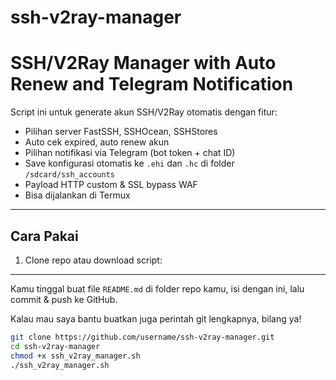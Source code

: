 # ssh-v2ray-manager
# SSH/V2Ray Manager with Auto Renew and Telegram Notification

Script ini untuk generate akun SSH/V2Ray otomatis dengan fitur:  
- Pilihan server FastSSH, SSHOcean, SSHStores  
- Auto cek expired, auto renew akun  
- Pilihan notifikasi via Telegram (bot token + chat ID)  
- Save konfigurasi otomatis ke `.ehi` dan `.hc` di folder `/sdcard/ssh_accounts`  
- Payload HTTP custom & SSL bypass WAF  
- Bisa dijalankan di Termux  

---

## Cara Pakai

1. Clone repo atau download script:
---

Kamu tinggal buat file `README.md` di folder repo kamu, isi dengan ini, lalu commit & push ke GitHub.

Kalau mau saya bantu buatkan juga perintah git lengkapnya, bilang ya!

   ```bash
   git clone https://github.com/username/ssh-v2ray-manager.git
   cd ssh-v2ray-manager
chmod +x ssh_v2ray_manager.sh
./ssh_v2ray_manager.sh
